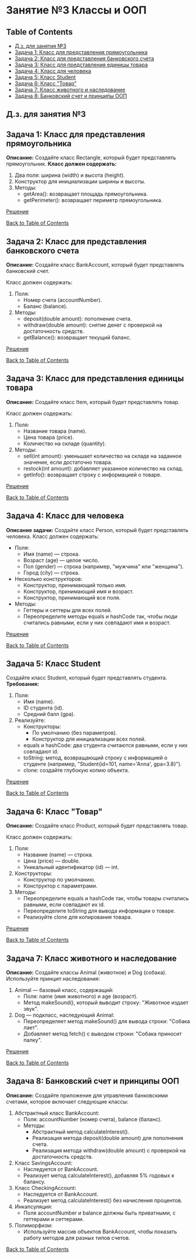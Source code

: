 # Занятие №3 Классы и ООП
## Table of Contents
* [Д.з. для занятия №3](#Дз-для-занятия-№3)
* [Задача 1: Класс для представления прямоугольника](#задача-1-класс-для-представления-прямоугольника)
* [Задача 2: Класс для представления банковского счета](#задача-2-класс-для-представления-банковского-счета)
* [Задача 3: Класс для представления единицы товара](#задача-3-класс-для-представления-единицы-товара)
* [Задача 4: Класс для человека](#задача-4-класс-для-человека)
* [Задача 5: Класс Student](#задача-5-класс-student)
* [Задача 6: Класс "Товар"](#задача-6-класс-товар)
* [Задача 7: Класс животного и наследование](#задача-7-класс-животного-и-наследование)
* [Задача 8: Банковский счет и принципы ООП](#задача-8-банковский-счет-и-принципы-ооп)

## Д.з. для занятия №3

## Задача 1: Класс для представления прямоугольника
**Описание:**
Создайте класс Rectangle, который будет представлять прямоугольник.
**Класс должен содержать:**
1. Два поля: ширина (width) и высота (height).
2. Конструктор для инициализации ширины и высоты.
3. Методы:
    * getArea(): возвращает площадь прямоугольника.
    * getPerimeter(): возвращает периметр прямоугольника.

[Решение](https://github.com/a-oleynik/interview-training/tree/main/src/main/java/com/oleynik/interviewtraining/lesson3/homework/rectangle/Rectangle.java)

[Back to Table of Contents](#table-of-contents)

## Задача 2: Класс для представления банковского счета
**Описание:**
Создайте класс BankAccount, который будет представлять банковский счет.

Класс должен содержать:
1. Поля:
    * Номер счета (accountNumber).
    * Баланс (balance).
2. Методы:
    * deposit(double amount): пополнение счета.
    * withdraw(double amount): снятие денег с проверкой на достаточность средств.
    * getBalance(): возвращает текущий баланс.

[Решение](https://github.com/a-oleynik/interview-training/tree/main/src/main/java/com/oleynik/interviewtraining/lesson3/homework/simplebankaccount/BankAccount.java)

[Back to Table of Contents](#table-of-contents)

## Задача 3: Класс для представления единицы товара
**Описание:**
Создайте класс Item, который будет представлять товар.

Класс должен содержать:
1. Поля:
    * Название товара (name).
    * Цена товара (price).
    * Количество на складе (quantity).
2. Методы:
    * sell(int amount): уменьшает количество на складе на заданное значение, если достаточно товара.
    * restock(int amount): добавляет указанное количество на склад.
    * getInfo(): возвращает строку с информацией о товаре.

[Решение](https://github.com/a-oleynik/interview-training/tree/main/src/main/java/com/oleynik/interviewtraining/lesson3/homework/item/Item.java)

[Back to Table of Contents](#table-of-contents)

## Задача 4: Класс для человека
**Описание задачи:**
Создайте класс Person, который будет представлять человека. Класс должен содержать:
* Поля:
    * Имя (name) — строка.
    * Возраст (age) — целое число.
    * Пол (gender) — строка (например, "мужчина" или "женщина").
    * Город (city) — строка.
* Несколько конструкторов:
    * Конструктор, принимающий только имя.
    * Конструктор, принимающий имя и возраст.
    * Конструктор, принимающий все поля.
* Методы:
    * Геттеры и сеттеры для всех полей.
    * Переопределите методы equals и hashCode так, чтобы люди считались равными, если у них совпадают имя и возраст.

[Решение](https://github.com/a-oleynik/interview-training/tree/main/src/main/java/com/oleynik/interviewtraining/lesson3/homework/person/Person.java)

[Back to Table of Contents](#table-of-contents)

## Задача 5: Класс Student
Создайте класс Student, который будет представлять студента.
**Требования:**
1. Поля:
    * Имя (name).
    * ID студента (id).
    * Средний балл (gpa).
2. Реализуйте:
    * Конструкторы:
        * По умолчанию (без параметров).
        * Конструктор для инициализации всех полей.
    * equals и hashCode: два студента считаются равными, если у них совпадают id.
    * toString: метод, возвращающий строку с информацией о студенте (например, "Student{id=101, name='Anna', gpa=3.8}").
    * clone: создайте глубокую копию объекта.

[Решение](https://github.com/a-oleynik/interview-training/tree/main/src/main/java/com/oleynik/interviewtraining/lesson3/homework/student/Student.java)

[Back to Table of Contents](#table-of-contents)

## Задача 6: Класс "Товар"
**Описание:**
Создайте класс Product, который будет представлять товар.

Класс должен содержать:
1. Поля:
    * Название (name) — строка.
    * Цена (price) — double.
    * Уникальный идентификатор (id) — int.
2. Конструкторы:
    * Конструктор по умолчанию.
    * Конструктор с параметрами.
3. Методы:
    * Переопределите equals и hashCode так, чтобы товары считались равными, если совпадают их id.
    * Переопределите toString для вывода информации о товаре.
    * Реализуйте clone для копирования товара.

[Решение](https://github.com/a-oleynik/interview-training/tree/main/src/main/java/com/oleynik/interviewtraining/lesson3/homework/product/Product.java)

[Back to Table of Contents](#table-of-contents)

## Задача 7: Класс животного и наследование
**Описание:**
Создайте классы Animal (животное) и Dog (собака). Используйте принцип наследования:
1. Animal — базовый класс, содержащий:
    * Поля: name (имя животного) и age (возраст).
    * Метод makeSound(), который выводит строку: "Животное издает звук".
2. Dog — подкласс, наследующий Animal:
    * Переопределяет метод makeSound() для вывода строки: "Собака лает".
    * Добавляет метод fetch() с выводом строки: "Собака приносит палку".

[Решение](https://github.com/a-oleynik/interview-training/tree/main/src/main/java/com/oleynik/interviewtraining/lesson3/homework/animals/Dog.java)

[Back to Table of Contents](#table-of-contents)

## Задача 8: Банковский счет и принципы ООП
**Описание:**
Создайте приложение для управления банковскими счетами, которое включает следующие классы:
1. Абстрактный класс BankAccount:
    * Поля: accountNumber (номер счета), balance (баланс).
    * Методы:
        * Абстрактный метод calculateInterest().
        * Реализация метода deposit(double amount) для пополнения счета.
        * Реализация метода withdraw(double amount) с проверкой на достаточность средств.
2. Класс SavingsAccount:
    * Наследуется от BankAccount.
    * Реализует метод calculateInterest(), добавляя 5% годовых к балансу.
3. Класс CheckingAccount:
    * Наследуется от BankAccount.
    * Реализует метод calculateInterest() без начисления процентов.
4. Инкапсуляция:
    * Поля accountNumber и balance должны быть приватными, с геттерами и сеттерами.
5. Полиморфизм:
    * Используйте массив объектов BankAccount, чтобы показать работу методов для разных типов счетов.



[Back to Table of Contents](#table-of-contents)
